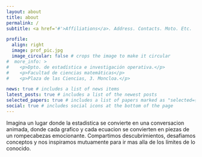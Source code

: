 ```yaml
---
layout: about
title: about
permalink: /
subtitle: <a href='#'>Affiliations</a>. Address. Contacts. Moto. Etc.

profile:
  align: right
  image: prof_pic.jpg
  image_circular: false # crops the image to make it circular
#  more_info: >
#    <p>Dpto. de estadística e investigación operativa.</p>
#    <p>Facultad de ciencias matemáticas</p>
#    <p>Plaza de las Ciencias, 3. Moncloa.</p>

news: true # includes a list of news items
latest_posts: true # includes a list of the newest posts
selected_papers: true # includes a list of papers marked as "selected={true}"
social: true # includes social icons at the bottom of the page
---
```


Imagina un lugar donde la estadistica se convierte en una conversacion animada, donde cada grafico y cada ecuacion se convierten en piezas de un rompecabezas emocionante. Compartimos descubrimientos, desafiamos conceptos y nos inspiramos mutuamente para ir mas alla de los límites de lo conocido.



